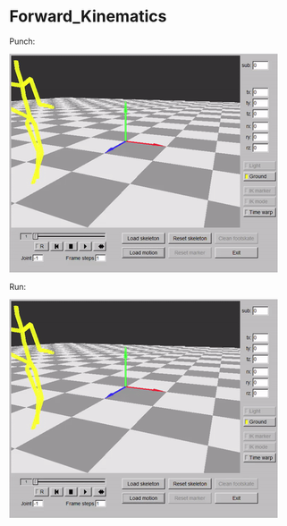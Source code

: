 # Forward_Kinematics

Punch:

![alt text](https://github.com/LYC0320/Forward_Kinematics/blob/master/Example01.gif)

Run:

![alt text](https://github.com/LYC0320/Forward_Kinematics/blob/master/Example01.gif)
